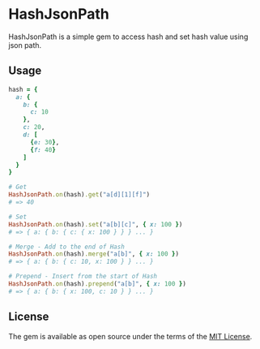 # HashJsonPath

HashJsonPath is a simple gem to access hash and set hash value using json path.

## Usage

```ruby
hash = {
  a: {
    b: {
      c: 10
    },
    c: 20,
    d: [
      {e: 30},
      {f: 40}
    ]
  }
}

# Get
HashJsonPath.on(hash).get("a[d][1][f]") 
# => 40

# Set
HashJsonPath.on(hash).set("a[b][c]", { x: 100 })
# => { a: { b: { c: { x: 100 } } } ... }

# Merge - Add to the end of Hash
HashJsonPath.on(hash).merge("a[b]", { x: 100 })
# => { a: { b: { c: 10, x: 100 } } ... }

# Prepend - Insert from the start of Hash
HashJsonPath.on(hash).prepend("a[b]", { x: 100 })
# => { a: { b: { x: 100, c: 10 } } ... }
```

## License

The gem is available as open source under the terms of the [MIT License](https://opensource.org/licenses/MIT).